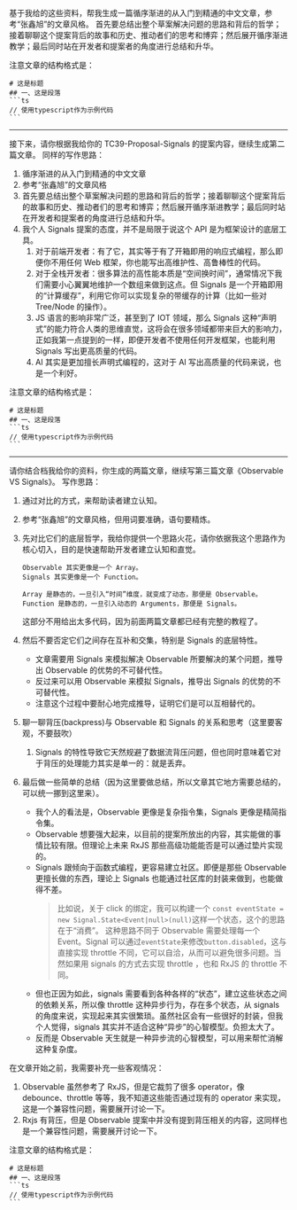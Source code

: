 基于我给的这些资料，帮我生成一篇循序渐进的从入门到精通的中文文章，参考“张鑫旭”的文章风格。
首先要总结出整个草案解决问题的思路和背后的哲学；接着聊聊这个提案背后的故事和历史、推动者们的思考和博弈；然后展开循序渐进教学；最后同时站在开发者和提案者的角度进行总结和升华。

注意文章的结构格式是：

````
# 这是标题
## 一、这是段落
```ts
// 使用typescript作为示例代码
```
````

---

接下来，请你根据我给你的 TC39-Proposal-Signals 的提案内容，继续生成第二篇文章。
同样的写作思路：

1. 循序渐进的从入门到精通的中文文章
2. 参考“张鑫旭”的文章风格
3. 首先要总结出整个草案解决问题的思路和背后的哲学；接着聊聊这个提案背后的故事和历史、推动者们的思考和博弈；然后展开循序渐进教学；最后同时站在开发者和提案者的角度进行总结和升华。
4. 我个人 Signals 提案的态度，并不是局限于说这个 API 是为框架设计的底层工具。
   1. 对于前端开发者：有了它，其实等于有了开箱即用的响应式编程，那么即便你不用任何 Web 框架，你也能写出高维护性、高鲁棒性的代码。
   2. 对于全栈开发者：很多算法的高性能本质是“空间换时间”，通常情况下我们需要小心翼翼地维护一个数组来做到这点。但 Signals 是一个开箱即用的“计算缓存”，利用它你可以实现复杂的带缓存的计算（比如一些对 Tree/Node 的操作）。
   3. JS 语言的影响非常广泛，甚至到了 IOT 领域，那么 Signals 这种“声明式”的能力符合人类的思维直觉，这将会在很多领域都带来巨大的影响力，正如我第一点提到的一样，即便开发者不使用任何开发框架，也能利用 Signals 写出更高质量的代码。
   4. AI 其实是更加擅长声明式编程的，这对于 AI 写出高质量的代码来说，也是一个利好。

注意文章的结构格式是：

````
# 这是标题
## 一、这是段落
```ts
// 使用typescript作为示例代码
```
````

---

请你结合档我给你的资料，你生成的两篇文章，继续写第三篇文章《Observable VS Signals》。
写作思路：

1. 通过对比的方式，来帮助读者建立认知。
2. 参考“张鑫旭”的文章风格，但用词要准确，语句要精炼。
3. 先对比它们的底层哲学，我给你提供一个思路火花，请你依据我这个思路作为核心切入，目的是快速帮助开发者建立认知和直觉。

   ```
   Observable 其实更像是一个 Array。
   Signals 其实更像是一个 Function。

   Array 是静态的，一旦引入“时间”维度，就变成了动态，那便是 Observable。
   Function 是静态的，一旦引入动态的 Arguments，那便是 Signals。
   ```

   这部分不用给出太多代码，因为前面两篇文章都已经有完整的教程了。

4. 然后不要否定它们之间存在互补和交集，特别是 Signals 的底层特性。
   - 文章需要用 Signals 来模拟解决 Observable 所要解决的某个问题，推导出 Observable 的优势的不可替代性。
   - 反过来可以用 Observable 来模拟 Signals，推导出 Signals 的优势的不可替代性。
   - 注意这个过程中要耐心地完成推导，证明它们是可以互相替代的。
5. 聊一聊背压(backpress)与 Observable 和 Signals 的关系和思考（这里要客观，不要鼓吹）
   1. Signals 的特性导致它天然规避了数据流背压问题，但也同时意味着它对于背压的处理能力其实是单一的：就是丢弃。
6. 最后做一些简单的总结（因为这里要做总结，所以文章其它地方需要总结的，可以统一挪到这里来）。
   - 我个人的看法是，Observable 更像是复杂指令集，Signals 更像是精简指令集。
   - Observable 想要强大起来，以目前的提案所放出的内容，其实能做的事情比较有限。但理论上未来 RxJS 那些高级功能能否是可以通过垫片实现的。
   - Signals 跟倾向于函数式编程，更容易建立社区。即便是那些 Observable 更擅长做的东西，理论上 Signals 也能通过社区库的封装来做到，也能做得不差。
     > 比如说，关于 click 的绑定，我可以构建一个 `const eventState = new Signal.State<Event|null>(null)`这样一个状态，这个的思路在于“消费”。
     > 这种思路不同于 Observable 需要处理每一个 Event。Signal 可以通过`eventState`来修改`button.disabled`，这与直接实现 throttle 不同，它可以自洽，从而可以避免很多问题。当然如果用 signals 的方式去实现 throttle ，也和 RxJS 的 throttle 不同。
   - 但也正因为如此，signals 需要看到各种各样的“状态”，建立这些状态之间的依赖关系，所以像 throttle 这种异步行为，存在多个状态，从 signals 的角度来说，实现起来其实很繁琐。虽然社区会有一些很好的封装，但我个人觉得，signals 其实并不适合这种“异步”的心智模型。负担太大了。
   - 反而是 Observable 天生就是一种异步流的心智模型，可以用来帮忙消解这种复杂度。

在文章开始之前，我需要补充一些客观情况：

1. Observable 虽然参考了 RxJS，但是它裁剪了很多 operator，像 debounce、throttle 等等，我不知道这些能否通过现有的 operator 来实现，这是一个兼容性问题，需要展开讨论一下。
2. Rxjs 有背压，但是 Observable 提案中并没有提到背压相关的内容，这同样也是一个兼容性问题，需要展开讨论一下。

注意文章的结构格式是：

````
# 这是标题
## 一、这是段落
```ts
// 使用typescript作为示例代码
```
````
